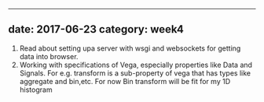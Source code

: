 ----
date: 2017-06-23
category: week4
----
1. Read about setting upa server with wsgi and websockets for getting data into browser.
2. Working with specifications of Vega, especially properties like Data and Signals. For e.g. transform is a sub-property of vega that has types like aggregate and bin,etc. For now Bin transform will be fit for my 1D histogram
